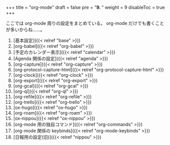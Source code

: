 +++
title = "org-mode"
draft = false
pre = "<b>9. </b>"
weight = 9
disableToc = true
+++

ここでは org-mode 周りの設定をまとめている。
org-mode だけでも書くことが多いからね……。

1.  [基本設定]({{< relref "base" >}})
2.  [org-babel]({{< relref "org-babel" >}})
3.  [予定のカレンダー表示]({{< relref "calendar" >}})
4.  [Agenda 関係の設定]({{< relref "agenda" >}})
5.  [org-capture]({{< relref "org-capture" >}})
6.  [org-protocol-capture-html]({{< relref "org-protocol-capture-html" >}})
7.  [org-clock]({{< relref "org-clock" >}})
8.  [org-export]({{< relref "org-export" >}})
9.  [org-gcal]({{< relref "org-gcal" >}})
10. [org-ql]({{< relref "org-ql" >}})
11. [org-refile]({{< relref "org-refile" >}})
12. [org-trello]({{< relref "org-trello" >}})
13. [ox-hugo]({{< relref "ox-hugo" >}})
14. [org-roam]({{< relref "org-roam" >}})
15. [ox-nippou]({{< relref "ox-nippou" >}})
16. [org-mode 用の独自コマンド]({{< relref "org-commands" >}})
17. [org-mode 関係の keybinds]({{< relref "org-mode-keybinds" >}})
18. [日報用の設定(旧)]({{< relref "nippou" >}})
